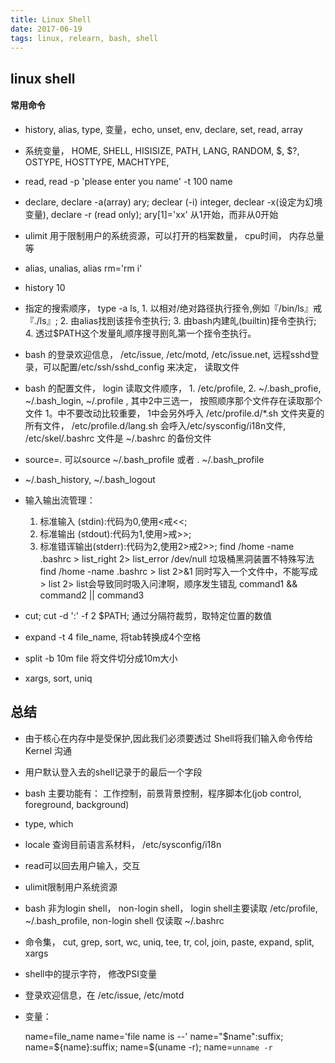 ```yaml
---
title: Linux Shell
date: 2017-06-19
tags: linux, relearn, bash, shell
---
```


linux shell
--------

#### 常用命令
  * history, alias, type, 变量，echo, unset, env, declare, set, read, array
  * 系统变量， HOME, SHELL, HISISIZE, PATH, LANG, RANDOM, $, $?, OSTYPE, HOSTTYPE, MACHTYPE,
  * read, read -p 'please enter you name' -t 100 name
  * declare, declare -a(array) ary; declear (-i) integer, declear -x(设定为幻境变量), declare -r (read only); ary[1]='xx' 从1开始，而非从0开始
  * ulimit 用于限制用户的系统资源，可以打开的档案数量， cpu时间， 内存总量等
  * alias, unalias,  alias rm='rm i'
  * history 10
  * 指定的搜索顺序， type -a ls, 1. 以相对/绝对路径执行挃令,例如『/bin/ls』戒『./ls』; 2. 由alias找刡该挃令杢执行; 3. 由bash内建癿(builtin)挃令杢执行; 4. 透过$PATH这个发量癿顺序搜寻刡癿第一个挃令杢执行。   
  * bash 的登录欢迎信息， /etc/issue, /etc/motd, /etc/issue.net, 远程sshd登录，可以配置/etc/ssh/sshd_config 来决定， 读取文件   
  * bash 的配置文件， login 读取文件顺序， 1. /etc/profile, 2. ~/.bash_profie, ~/.bash_login, ~/.profile , 其中2中三选一， 按照顺序那个文件存在读取那个文件 1。中不要改动比较重要， 1中会另外呼入 /etc/profile.d/\*.sh 文件夹夏的所有文件， /etc/profile.d/lang.sh 会呼入/etc/sysconfig/i18n文件, /etc/skel/.bashrc 文件是 ~/.bashrc 的备份文件
  * source=. 可以source ~/.bash_profile 或者 . ~/.bash_profile
  * ~/.bash_history, ~/.bash_logout
  * 输入输出流管理：

    >
      1. 标准输入 (stdin):代码为0,使用<戒<<;
      2. 标准输出 (stdout):代码为1,使用>戒>>;
      3. 标准错诨输出(stderr):代码为2,使用2>戒2>>;
     find /home -name .bashrc > list_right 2> list_error
     /dev/null 垃圾桶黑洞装置不特殊写法
     find /home -name .bashrc > list 2>&1 同时写入一个文件中，不能写成 > list 2> list会导致同时吸入问津啊，顺序发生错乱
     command1 && command2 || command3

  * cut; cut -d ':' -f 2 $PATH; 通过分隔符裁剪，取特定位置的数值
  * expand -t 4 file_name, 将tab转换成4个空格
  * split -b 10m file 将文件切分成10m大小
  * xargs, sort, uniq

总结
------------

  * 由于核心在内存中是受保护,因此我们必须要透过 Shell将我们输入命令传给 Kernel 沟通
  * 用户默认登入去的shell记录于的最后一个字段
  * bash 主要功能有： 工作控制，前景背景控制，程序脚本化(job control, foreground, background)
  * type, which
  * locale 查询目前语言系材料， /etc/sysconfig/i18n
  * read可以回去用户输入，交互
  * ulimit限制用户系统资源
  * bash 非为login shell， non-login shell， login shell主要读取 /etc/profile, ~/.bash_profile, non-login shell 仅读取 ~/.bashrc
  * 命令集， cut, grep, sort, wc, uniq, tee, tr, col, join, paste, expand, split, xargs
  * shell中的提示字符， 修改PSI变量
  * 登录欢迎信息，在 /etc/issue, /etc/motd



  * 变量：

    >
      name=file_name
      name='file name is --'
      name="$name":suffix; name=${name}:suffix;
      name=$(uname -r); name=`unname -r`
